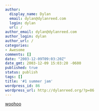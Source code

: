```yaml
---
author:
  display_name: Dylan
  email: dylan@dylanreed.com
  login: dylan
  url: /
author_email: dylan@dylanreed.com
author_login: dylan
author_url: /
categories:
- Awesome
comments: []
date: "2003-12-09T09:03:20Z"
date_gmt: 2003-12-09 15:03:20 -0600
published: true
status: publish
tags: []
title: '#1 summer jam'
wordpress_id: 86
wordpress_url: http://dylanreed.org/?p=86
---
```


[woohoo][1]

   [1]: http://www.homestarrunner.com/fhqwhgads.html

